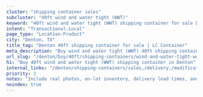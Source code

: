 ```yaml
---
cluster: "shipping container sales"
subcluster: "40ft wind and water tight (WWT)"
keyword: "40ft wind and water tight (WWT) shipping container for sale Denton, TX"
intent: "Transactional-Local"
page_type: "Location-Product"
city: "Denton, TX"
title_tag: "Denton 40ft shipping container for sale | LC Container"
meta_description: "Buy wind and water tight (WWT) 40ft shipping container sale with local delivery in Denton, TX. LC Container — local Since 2003. Request a fast quote today."
url_slug: "/denton/buy/40ft/shipping-containers/wind-and-water-tight-wwt"
h1: "Buy 40ft wind and water tight (WWT) shipping container in Denton"
internal_links: "/denton/shipping-containers/sales,/delivery,/modifications"
priority: 2
notes: "Include real photos, on-lot inventory, delivery lead times, and financing info."
noindex: true
---
```


<!-- TODO: Add unique city/inventory copy, images, and internal links here. -->
